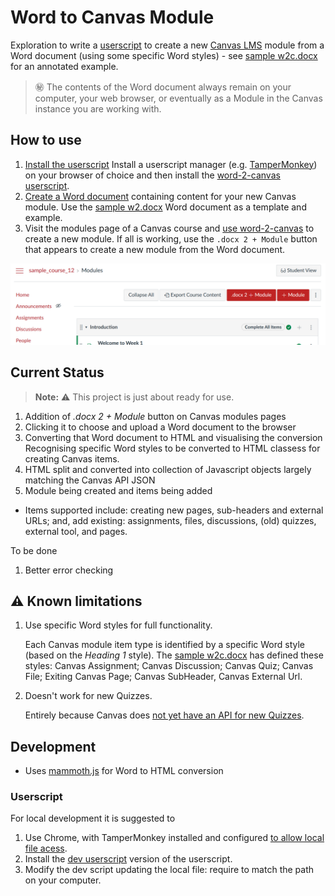 # Word to Canvas Module

Exploration to write a [userscript](https://en.wikipedia.org/wiki/User_script) to create a new [Canvas LMS](https://canvas.instructure.com/) module from a Word document (using some specific Word styles) - see [sample w2c.docx](./https://github.com/djplaner/word-to-canvas-module/raw/main/sample%20w2c.docx) for an annotated example.

> :secret: The contents of the Word document always remain on your computer, your web browser, or eventually as a Module in the Canvas instance you are working with.

## How to use

1. [Install the userscript](./docs/install.md)
   Install a userscript manager (e.g. [TamperMonkey](https://www.tampermonkey.net/)) on your browser of choice and then install the [word-2-canvas userscript](https://github.com/djplaner/word-to-canvas-module/raw/main/release/word2canvas.live.user.js).
2. [Create a Word document](./docs/create.md) containing content for your new Canvas module.
   Use the [sample w2.docx](https://github.com/djplaner/word-to-canvas-module/raw/main/sample%20w2c.docx) Word document as a template and example.
3. Visit the modules page of a Canvas course and [use word-2-canvas](./docs/use.md) to create a new module.
   If all is working, use the ```.docx 2 + Module``` button that appears to create a new module from the Word document.

![Canvas modules page with the word-2-canvas button added](docs/images/w2c-btn-modules-page.png)

## Current Status

> **Note:** :warning: This project is just about ready for use.

1. Addition of _.docx 2 + Module_ button on Canvas modules pages
2. Clicking it to choose and upload a Word document to the browser 
3. Converting that Word document to HTML and visualising the conversion
    Recognising specific Word styles to be converted to HTML classess for creating Canvas items.
4. HTML split and converted into collection of Javascript objects largely matching the Canvas API JSON
5. Module being created and items being added
  - Items supported include: creating new pages, sub-headers and external URLs; and, add existing: assignments, files, discussions, (old) quizzes, external tool, and pages.

To be done

1. Better error checking

## :warning: Known limitations

1. Use specific Word styles for full functionality.

   Each Canvas module item type is identified by a specific Word style (based on the _Heading 1_ style). The [sample w2c.docx](https://github.com/djplaner/word-to-canvas-module/raw/main/sample%20w2c.docx) has defined these styles: Canvas Assignment; Canvas Discussion; Canvas Quiz; Canvas File; Exiting Canvas Page; Canvas SubHeader, Canvas External Url.

2. Doesn't work for new Quizzes[](https://community.canvaslms.com/t5/Canvas-Question-Forum/QUIZZES-NEXT-API/m-p/140850/highlight/true#M56387).

   Entirely because Canvas does [not yet have an API for new Quizzes](https://community.canvaslms.com/t5/Canvas-Question-Forum/QUIZZES-NEXT-API/m-p/140850/highlight/true#M56387).
  

## Development

- Uses [mammoth.js](https://github.com/mwilliamson/mammoth.js/) for Word to HTML conversion

### Userscript

For local development it is suggested to

1. Use Chrome, with TamperMonkey installed and configured [to allow local file acess](https://www.tampermonkey.net/faq.php#Q204).
2. Install the [dev userscript](./dist/devWord2Canvas.user.js) version of the userscript.
3. Modify the dev script updating the local file: require to match the path on your computer.
